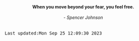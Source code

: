 
<div align="center"><b><span>When you move beyond your fear, you feel free.</span></b><br><br><i> - Spencer Johnson</i></div>
<br><br><kbd>Last updated:Mon Sep 25 12:09:30 2023</kbd>